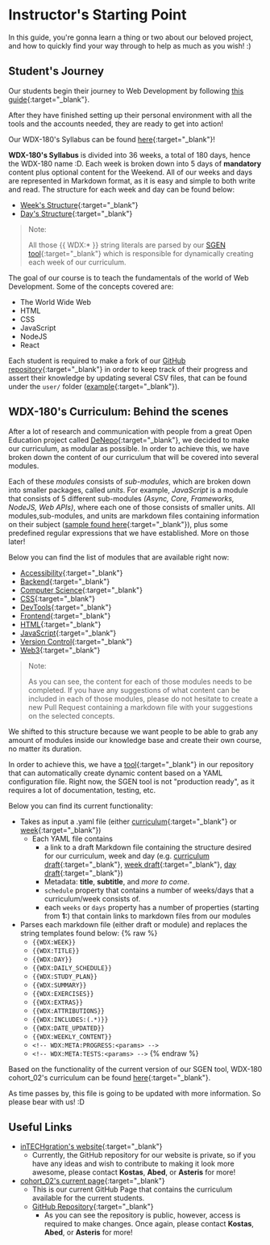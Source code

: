 # Instructor's Starting Point

  In this guide, you're gonna learn a thing or two about our beloved project, and how to quickly find your way through to help as much as you wish! :)

## Student's Journey

  Our students begin their journey to Web Development by following [this guide](https://github.com/in-tech-gration/WDX-180/blob/main/README.md#where-do-i-start){:target="_blank"}.

  After they have finished setting up their personal environment with all the tools and the accounts needed, they are ready to get into action!

  Our WDX-180's Syllabus can be found [here](https://github.com/in-tech-gration/WDX-180/blob/main/curriculum/index.md){:target="_blank"}!

  **WDX-180's Syllabus** is divided into 36 weeks, a total of 180 days, hence the WDX-180 name :D. Each week is broken down into 5 days of **mandatory** content plus optional content for the Weekend. All of our weeks and days are represented in Markdown format, as it is easy and simple to both write and read. The structure for each week and day can be found below:
  - [Week's Structure](https://raw.githubusercontent.com/in-tech-gration/WDX-180/main/curriculum/schedule/weekly.draft.md){:target="_blank"}
  - [Day's Structure](https://raw.githubusercontent.com/in-tech-gration/WDX-180/main/curriculum/schedule/daily.draft.md){:target="_blank"}

  > Note:
  >
  > All those {{ WDX:* }} string literals are parsed by our [SGEN tool](https://github.com/in-tech-gration/WDX-180/blob/main/tools/sgen.js){:target="_blank"} which is responsible for dynamically creating each week of our curriculum.

  The goal of our course is to teach the fundamentals of the world of Web Development. Some of the concepts covered are:

  - The World Wide Web
  - HTML
  - CSS
  - JavaScript
  - NodeJS
  - React

  Each student is required to make a fork of our [GitHub repository](https://github.com/in-tech-gration/WDX-180){:target="_blank"} in order to keep track of their progress and assert their knowledge by updating several CSV files, that can be found under the `user/` folder ([example](https://github.com/in-tech-gration/WDX-180/blob/main/user/week01/progress/progress.draft.w01.d01.csv){:target="_blank"}).

## WDX-180's Curriculum: Behind the scenes

  After a lot of research and communication with people from a great Open Education project called [DeNepo](https://github.com/DeNepo){:target="_blank"}, we decided to make our curriculum, as modular as possible. In order to achieve this, we have broken down the content of our curriculum that will be covered into several modules.

  Each of these _modules_ consists of _sub-modules_, which are broken down into smaller packages, called _units_. For example, _JavaScript_ is a module that consists of 5 different sub-modules _(Async, Core, Frameworks, NodeJS, Web APIs)_, where each one of those consists of smaller units. All modules,sub-modules, and units are markdown files containing information on their subject ([sample found here](https://github.com/in-tech-gration/WDX-180/blob/main/curriculum/modules/Module.sample.md){:target="_blank"}), plus some predefined regular expressions that we have established. More on those later!

  Below you can find the list of modules that are available right now:

  - [Accessibility](https://github.com/in-tech-gration/WDX-180/tree/main/curriculum/modules/accessibility){:target="_blank"}
  - [Backend](https://github.com/in-tech-gration/WDX-180/tree/main/curriculum/modules/backend){:target="_blank"}
  - [Computer Science](https://github.com/in-tech-gration/WDX-180/tree/main/curriculum/modules/computer_science){:target="_blank"}
  - [CSS](https://github.com/in-tech-gration/WDX-180/tree/main/curriculum/modules/css){:target="_blank"}
  - [DevTools](https://github.com/in-tech-gration/WDX-180/tree/main/curriculum/modules/devtools){:target="_blank"}
  - [Frontend](https://github.com/in-tech-gration/WDX-180/tree/main/curriculum/modules/frontend){:target="_blank"}
  - [HTML](https://github.com/in-tech-gration/WDX-180/tree/main/curriculum/modules/html){:target="_blank"}
  - [JavaScript](https://github.com/in-tech-gration/WDX-180/tree/main/curriculum/modules/javascript){:target="_blank"}
  - [Version Control](https://github.com/in-tech-gration/WDX-180/tree/main/curriculum/modules/version_control){:target="_blank"}
  - [Web3](https://github.com/in-tech-gration/WDX-180/tree/main/curriculum/modules/web3){:target="_blank"}

  > Note:
  >
  > As you can see, the content for each of those modules needs to be completed. If you have any suggestions of what content can be included in each of those modules, please do not hesitate to create a new Pull Request containing a markdown file with your suggestions on the selected concepts.

  We shifted to this structure because we want people to be able to grab any amount of modules inside our knowledge base and create their own course, no matter its duration.

  In order to achieve this, we have a [tool](https://github.com/in-tech-gration/WDX-180/blob/main/tools/sgen.js){:target="_blank"} in our repository that can automatically create dynamic content based on a YAML configuration file. Right now, the SGEN tool is not "production ready", as it requires a lot of documentation, testing, etc.

  Below you can find its current functionality:

  - Takes as input a .yaml file (either [curriculum](https://github.com/in-tech-gration/WDX-180/blob/main/curriculum/curriculum.yaml){:target="_blank"} or [week](https://github.com/in-tech-gration/WDX-180/blob/main/curriculum/schedule/week04.yaml){:target="_blank"})
    - Each YAML file contains
      - a link to a draft Markdown file containing the structure desired for our curriculum, week and day (e.g. [curriculum draft](https://raw.githubusercontent.com/in-tech-gration/WDX-180/main/curriculum/curriculum.draft.md){:target="_blank"}, [week draft](https://raw.githubusercontent.com/in-tech-gration/WDX-180/main/curriculum/schedule/weekly.draft.md){:target="_blank"}, [day draft](https://raw.githubusercontent.com/in-tech-gration/WDX-180/main/curriculum/schedule/daily.draft.md){:target="_blank"})
      - Metadata: **title**, **subtitle**, and _more to come_.
      - `schedule` property that contains a number of weeks/days that a curriculum/week consists of.
      - each `weeks` or `days` property has a number of properties (starting from **1:**) that contain links to markdown files from our modules
  - Parses each markdown file (either draft or module) and replaces the string templates found below:
  {% raw %}
    - `{{WDX:WEEK}}`
    - `{{WDX:TITLE}}`
    - `{{WDX:DAY}}`
    - `{{WDX:DAILY_SCHEDULE}}`
    - `{{WDX:STUDY_PLAN}}`
    - `{{WDX:SUMMARY}}`
    - `{{WDX:EXERCISES}}`
    - `{{WDX:EXTRAS}}`
    - `{{WDX:ATTRIBUTIONS}}`
    - `{{WDX:INCLUDES:(.*)}}`
    - `{{WDX:DATE_UPDATED}}`
    - `{{WDX:WEEKLY_CONTENT}}`
    - `<!-- WDX:META:PROGRESS:<params> -->`
    - `<!-- WDX:META:TESTS:<params> -->`
{% endraw %}

  Based on the functionality of the current version of our SGEN tool, WDX-180 cohort_02's curriculum can be found [here](https://github.com/in-tech-gration/WDX-180/blob/main/curriculum/curriculum.yaml){:target="_blank"}.

  As time passes by, this file is going to be updated with more information. So please bear with us! :D

## Useful Links

  - [inTECHgration's website](https://intechgration.io/){:target="_blank"}
    - Currently, the GitHub repository for our website is private, so if you have any ideas and wish to contribute to making it look more awesome, please contact **Kostas**, **Abed**, or **Asteris** for more!
  - [cohort_02's current page](https://in-tech-gration.github.io/WDX-180/){:target="_blank"}
    - This is our current GitHub Page that contains the curriculum available for the current students.
    - [GitHub Repository](https://github.com/in-tech-gration/WDX-180){:target="_blank"}
      - As you can see the repository is public, however, access is required to make changes. Once again, please contact **Kostas**, **Abed**, or **Asteris** for more!
